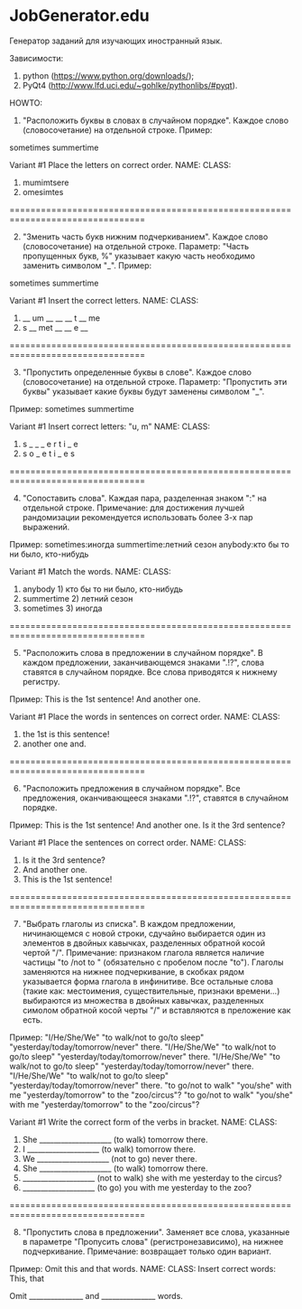 JobGenerator.edu
================

Генератор заданий для изучающих иностранный язык.


Зависимости:  
1. python (https://www.python.org/downloads/);  
2. PyQt4 (http://www.lfd.uci.edu/~gohlke/pythonlibs/#pyqt).


HOWTO:

1. "Расположить буквы в словах в случайном порядке".
Каждое слово (словосочетание) на отдельной строке.
Пример:

sometimes
summertime

Variant #1
Place the letters on correct order.
NAME:
CLASS:
1) mumimtsere
2) omesimtes


================================================================================


2. "Зменить часть букв нижним подчеркиванием".
Каждое слово (словосочетание) на отдельной строке.
Параметр: "Часть пропущенных букв, %" указывает какую часть необходимо заменить символом "_".
Пример:

sometimes
summertime

Variant #1
Insert the correct letters.
NAME:
CLASS:
1)  __ um __  __  __ t __ me
2) s __ met __  __ e __


================================================================================


3. "Пропустить определенные буквы в слове".
Каждое слово (словосочетание) на отдельной строке.
Параметр: "Пропустить эти буквы" указывает какие буквы будут заменены символом "_".

Пример:
sometimes
summertime

Variant #1
Insert correct letters: "u, m"
NAME:
CLASS:
1) s _ _ _ e r t i _ e
2) s o _ e t i _ e s


================================================================================


4. "Сопоставить слова".
Каждая пара, разделенная знаком ":" на отдельной строке.
Примечание: для достижения лучшей рандомизации рекомендуется
использовать более 3-х пар выражений.

Пример:
sometimes:иногда
summertime:летний сезон
anybody:кто бы то ни было, кто-нибудь

Variant #1
Match the words.
NAME:
CLASS:
1) anybody	  	1) кто бы то ни было, кто-нибудь
2) summertime		2) летний сезон
3) sometimes		3) иногда


================================================================================


5. "Расположить слова в предложении в случайном порядке".
В каждом предложении, заканчивающемся знаками ".!?",
слова ставятся в случайном порядке.
Все слова приводятся к нижнему регистру.

Пример:
This is the 1st sentence! And another one.

Variant #1
Place the words in sentences on correct order.
NAME:
CLASS:
1) the 1st is this sentence!
2) another one  and.


================================================================================


6. "Расположить предложения в случайном порядке".
Все предложения, оканчивающееся знаками ".!?",
ставятся в случайном порядке.

Пример:
This is the 1st sentence! And another one. Is it the 3rd sentence?

Variant #1
Place the sentences on correct order.
NAME:
CLASS:
1)  Is it the 3rd sentence?
2)  And another one.
3) This is the 1st sentence!


================================================================================


7. "Выбрать глаголы из списка".
В каждом предложении, ничинающемся с новой строки,
сдучайно выбирается один из элементов
в двойных кавычках, разделенных обратной косой чертой "/".
Примечание: признаком глагола является наличие частицы "to /not to "
(обязательно с пробелом после "to").
Глаголы заменяются на нижнее подчеркивание, в скобках рядом указывается форма
глагола в инфинитиве.
Все остальные слова (такие как: местоимения, существительные, признаки времени...)
выбираются из множества в двойных кавычках, разделенных симолом обратной косой черты "/"
и вставляются в преложение как есть.

Пример:
"I/He/She/We" "to walk/not to go/to sleep" "yesterday/today/tomorrow/never" there.
"I/He/She/We" "to walk/not to go/to sleep" "yesterday/today/tomorrow/never" there.
"I/He/She/We" "to walk/not to go/to sleep" "yesterday/today/tomorrow/never" there.
"I/He/She/We" "to walk/not to go/to sleep" "yesterday/today/tomorrow/never" there.
"to go/not to walk" "you/she" with me "yesterday/tomorrow" to the "zoo/circus"?
"to go/not to walk" "you/she" with me "yesterday/tomorrow" to the "zoo/circus"?

Variant #1
Write the correct form of the verbs in bracket.
NAME:
CLASS:
1) She ____________________ (to walk) tomorrow there.
2) I ____________________ (to walk) tomorrow there.
3) We ____________________ (not to go) never there.
4) She ____________________ (to walk) tomorrow there.
5) ____________________ (not to walk) she with me yesterday to the circus?
6) ____________________ (to go) you with me yesterday to the zoo?


================================================================================


8. "Пропустить слова в предложении".
Заменяет все слова, указанные в параметре "Пропусить слова" (регистронезависимо),
на нижнее подчеркивание.
Примечание: возвращает только один вариант.

Пример:
Omit this and that words.
NAME:
CLASS:
Insert correct words: This,  that

Omit _______________ and _______________ words.
